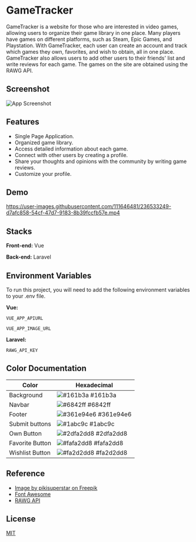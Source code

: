 # GameTracker

GameTracker is a website for those who are interested in video games, allowing users to organize their game library in one place. Many players have games on different platforms, such as Steam, Epic Games, and Playstation. With GameTracker, each user can create an account and track which games they own, favorites, and wish to obtain, all in one place. GameTracker also allows users to add other users to their friends' list and write reviews for each game. The games on the site are obtained using the RAWG API.

## Screenshot

![App Screenshot](https://i.ibb.co/MCydW78/game-home.png)

## Features

- Single Page Application.
- Organized game library.
- Access detailed information about each game.
- Connect with other users by creating a profile.
- Share your thoughts and opinions with the community by writing game reviews.
- Customize your profile.

## Demo


https://user-images.githubusercontent.com/111646481/236533249-d7afc858-54cf-47d7-9183-8b39fccfb57e.mp4


## Stacks

**Front-end:** Vue

**Back-end:** Laravel

## Environment Variables

To run this project, you will need to add the following environment variables to your .env file.

**Vue:**

`VUE_APP_APIURL`

`VUE_APP_IMAGE_URL`

**Laravel:**

`RAWG_API_KEY`

## Color Documentation

| Color           | Hexadecimal                                                            |
| --------------- | ---------------------------------------------------------------------- |
| Background      | ![#161b3a](https://via.placeholder.com/10/161b3a?text=+) #161b3a       |
| Navbar          | ![#6842ff](https://via.placeholder.com/10/6842ff?text=+) #6842ff       |
| Footer          | ![#361e94e6](https://via.placeholder.com/10/361e94e6?text=+) #361e94e6 |
| Submit buttons  | ![#1abc9c](https://via.placeholder.com/10/1abc9c?text=+) #1abc9c       |
| Own Button      | ![#2dfa2dd8](https://via.placeholder.com/10/2dfa2dd8?text=+) #2dfa2dd8 |
| Favorite Button | ![#fafa2dd8](https://via.placeholder.com/10/fafa2dd8?text=+) #fafa2dd8 |
| Wishlist Button | ![#fa2d2dd8](https://via.placeholder.com/10/fa2d2dd8?text=+) #fa2d2dd8 |

## Reference

- [Image by pikisuperstar on Freepik](https://www.freepik.com/free-vector/organic-flat-design-gamer-room_13451478.htm#query=cartoon%20gamer%20room&position=0&from_view=search&track=robertav1_2_sidr)
- [Font Awesome](https://fontawesome.com/)
- [RAWG API](https://rawg.io/)

## License

[MIT](https://choosealicense.com/licenses/mit/)
